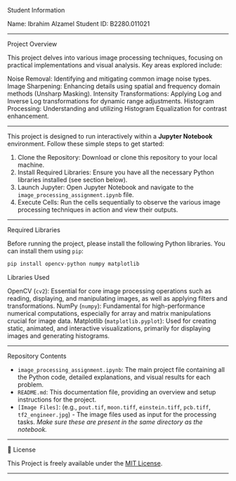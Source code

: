 

Student Information

Name: Ibrahim Alzamel
Student ID: B2280.011021

---

  Project Overview

This project delves into various image processing techniques, focusing on practical implementations and visual analysis. Key areas explored include:

Noise Removal: Identifying and mitigating common image noise types.
Image Sharpening: Enhancing details using spatial and frequency domain methods (Unsharp Masking).
Intensity Transformations: Applying Log and Inverse Log transformations for dynamic range adjustments.
Histogram Processing: Understanding and utilizing Histogram Equalization for contrast enhancement.

---



This project is designed to run interactively within a **Jupyter Notebook** environment. Follow these simple steps to get started:

1.  Clone the Repository: Download or clone this repository to your local machine.
2.  Install Required Libraries: Ensure you have all the necessary Python libraries installed (see section below).
3.  Launch Jupyter: Open Jupyter Notebook and navigate to the `image_processing_assignment.ipynb` file.
4.  Execute Cells: Run the cells sequentially to observe the various image processing techniques in action and view their outputs.

---

Required Libraries

Before running the project, please install the following Python libraries. You can install them using `pip`:

```bash
pip install opencv-python numpy matplotlib
```

Libraries Used

OpenCV (`cv2`): Essential for core image processing operations such as reading, displaying, and manipulating images, as well as applying filters and transformations.
NumPy (`numpy`): Fundamental for high-performance numerical computations, especially for array and matrix manipulations crucial for image data.
Matplotlib (`matplotlib.pyplot`): Used for creating static, animated, and interactive visualizations, primarily for displaying images and generating histograms.

---

Repository Contents

* `image_processing_assignment.ipynb`: The main project file containing all the Python code, detailed explanations, and visual results for each problem.
* `README.md`: This documentation file, providing an overview and setup instructions for the project.
* `[Image Files]`: (e.g., `pout.tif`, `moon.tiff`, `einstein.tiff`, `pcb.tiff`, `tf2_engineer.jpg`) - The image files used as input for the processing tasks. *Make sure these are present in the same directory as the notebook.*

---

📜 License

This Project is freely available under the [MIT License](https://opensource.org/licenses/MIT).

---

```
